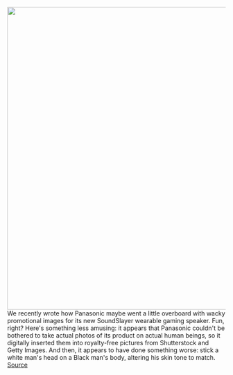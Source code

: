 <img src='https://cdn.vox-cdn.com/thumbor/g4mYoTcB3mSCrj8X8L-YdSMsw5o=/0x0:8000x4951/1200x800/filters:focal(3360x1836:4640x3116)/cdn.vox-cdn.com/uploads/chorus_image/image/69779334/GN01_CUT06_210728.0.jpg' width='700px' /><br/>
We recently wrote how Panasonic maybe went a little overboard with wacky promotional images for its new SoundSlayer wearable gaming speaker. Fun, right? Here's something less amusing: it appears that Panasonic couldn't be bothered to take actual photos of its product on actual human beings, so it digitally inserted them into royalty-free pictures from Shutterstock and Getty Images. And then, it appears to have done something worse: stick a white man's head on a Black man's body, altering his skin tone to match.
<a href='https://www.theverge.com/22642035/panasonic-photoshopped-white-head-black-body-photo-picture-gaming-speaker'> Source <a/>